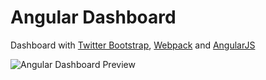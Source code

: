 # Angular Dashboard

Dashboard with [Twitter Bootstrap](http://getbootstrap.com/), [Webpack](http://webpack.github.io/) and [AngularJS](https://angularjs.org/)

![Angular Dashboard Preview](https://dl.dropboxusercontent.com/s/x9lw9dp3kes5441/Screen%20Shot%202015-04-17%20at%2012.53.25%20AM.png)
